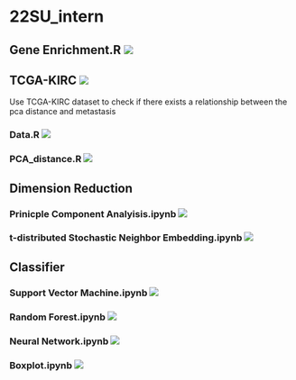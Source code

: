 # 22SU_intern
## Gene Enrichment.R <img src="https://img.shields.io/badge/Bioinformatics-276DC3?style=flat&logo=R&logoColor=white"/>
## TCGA-KIRC <img src="https://img.shields.io/badge/Bioinformatics-276DC3?style=flat&logo=R&logoColor=white"/>
Use TCGA-KIRC dataset to check if there exists a relationship between the pca distance and metastasis
### Data.R <img src="https://img.shields.io/badge/Data download and preprocessing-276DC3?style=flat&logo=R&logoColor=white"/>
### PCA_distance.R <img src="https://img.shields.io/badge/PCA and ttest-276DC3?style=flat&logo=R&logoColor=white"/>
## Dimension Reduction
### Prinicple Component Analyisis.ipynb <img src="https://img.shields.io/badge/sklearn-F7931E?style=flat&logo=scikit-learn&logoColor=white"/>
### t-distributed Stochastic Neighbor Embedding.ipynb <img src="https://img.shields.io/badge/sklearn-F7931E?style=flat&logo=scikit-learn&logoColor=white"/>
## Classifier
### Support Vector Machine.ipynb <img src="https://img.shields.io/badge/sklearn-F7931E?style=flat&logo=scikit-learn&logoColor=white"/>
### Random Forest.ipynb <img src="https://img.shields.io/badge/sklearn-F7931E?style=flat&logo=scikit-learn&logoColor=white"/>
### Neural Network.ipynb <img src="https://img.shields.io/badge/PyTorch-EE4C2C?style=flat&logo=PyTorch&logoColor=white"/>
### Boxplot.ipynb <img src="https://img.shields.io/badge/Matplotlib-3776AB?style=flat&logo=Python&logoColor=white"/>
